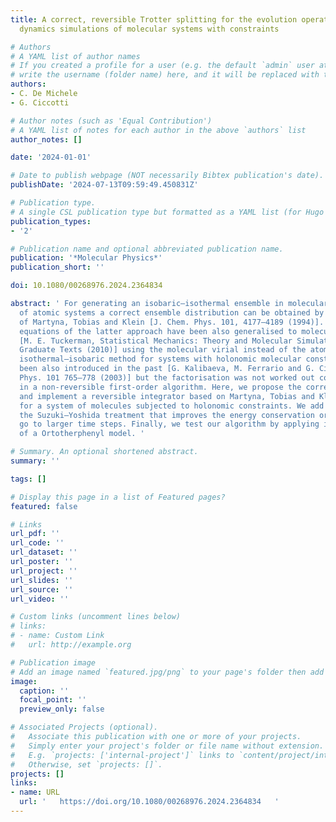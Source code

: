 ```yaml
---
title: A correct, reversible Trotter splitting for the evolution operator in molecular
  dynamics simulations of molecular systems with constraints

# Authors
# A YAML list of author names
# If you created a profile for a user (e.g. the default `admin` user at `content/authors/admin/`), 
# write the username (folder name) here, and it will be replaced with their full name and linked to their profile.
authors:
- C. De Michele
- G. Ciccotti

# Author notes (such as 'Equal Contribution')
# A YAML list of notes for each author in the above `authors` list
author_notes: []

date: '2024-01-01'

# Date to publish webpage (NOT necessarily Bibtex publication's date).
publishDate: '2024-07-13T09:59:49.450831Z'

# Publication type.
# A single CSL publication type but formatted as a YAML list (for Hugo requirements).
publication_types:
- '2'

# Publication name and optional abbreviated publication name.
publication: '*Molecular Physics*'
publication_short: ''

doi: 10.1080/00268976.2024.2364834

abstract: ' For generating an isobaric–isothermal ensemble in molecular dynamics simulations
  of atomic systems a correct ensemble distribution can be obtained by the approach
  of Martyna, Tobias and Klein [J. Chem. Phys. 101, 4177–4189 (1994)]. The constituting
  equations of the latter approach have been also generalised to molecular systems
  [M. E. Tuckerman, Statistical Mechanics: Theory and Molecular Simulation, Oxford
  Graduate Texts (2010)] using the molecular virial instead of the atomic one. An
  isothermal–isobaric method for systems with holonomic molecular constraints has
  been also introduced in the past [G. Kalibaeva, M. Ferrario and G. Ciccotti, Mol.
  Phys. 101 765–778 (2003)] but the factorisation was not worked out completely, resulting
  in a non-reversible first-order algorithm. Here, we propose the correct factorisation
  and implement a reversible integrator based on Martyna, Tobias and Klein equations
  for a system of molecules subjected to holonomic constraints. We add to the algorithm
  the Suzuki–Yoshida treatment that improves the energy conservation or permits to
  go to larger time steps. Finally, we test our algorithm by applying it to the dynamics
  of a Ortotherphenyl model. '

# Summary. An optional shortened abstract.
summary: ''

tags: []

# Display this page in a list of Featured pages?
featured: false

# Links
url_pdf: ''
url_code: ''
url_dataset: ''
url_poster: ''
url_project: ''
url_slides: ''
url_source: ''
url_video: ''

# Custom links (uncomment lines below)
# links:
# - name: Custom Link
#   url: http://example.org

# Publication image
# Add an image named `featured.jpg/png` to your page's folder then add a caption below.
image:
  caption: ''
  focal_point: ''
  preview_only: false

# Associated Projects (optional).
#   Associate this publication with one or more of your projects.
#   Simply enter your project's folder or file name without extension.
#   E.g. `projects: ['internal-project']` links to `content/project/internal-project/index.md`.
#   Otherwise, set `projects: []`.
projects: []
links:
- name: URL
  url: '   https://doi.org/10.1080/00268976.2024.2364834   '
---
```

